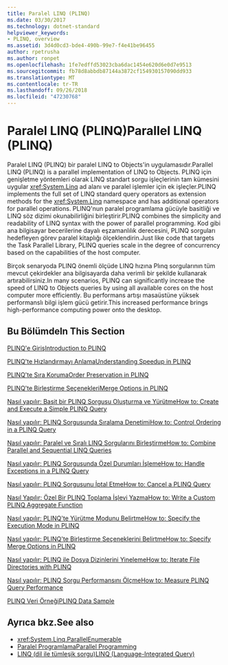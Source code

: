```yaml
---
title: Paralel LINQ (PLINQ)
ms.date: 03/30/2017
ms.technology: dotnet-standard
helpviewer_keywords:
- PLINQ, overview
ms.assetid: 3d4d0cd3-bde4-490b-99e7-f4e41be96455
author: rpetrusha
ms.author: ronpet
ms.openlocfilehash: 1fe7edffd53023cba6dac1454e620d6e0d7e9513
ms.sourcegitcommit: fb78d8abbdb87144a3872cf154930157090dd933
ms.translationtype: MT
ms.contentlocale: tr-TR
ms.lasthandoff: 09/26/2018
ms.locfileid: "47230768"
---
```

# <a name="parallel-linq-plinq"></a><span data-ttu-id="6a8a2-102">Paralel LINQ (PLINQ)</span><span class="sxs-lookup"><span data-stu-id="6a8a2-102">Parallel LINQ (PLINQ)</span></span>
<span data-ttu-id="6a8a2-103">Paralel LINQ (PLINQ) bir paralel LINQ to Objects'in uygulamasıdır.</span><span class="sxs-lookup"><span data-stu-id="6a8a2-103">Parallel LINQ (PLINQ) is a parallel implementation of LINQ to Objects.</span></span> <span data-ttu-id="6a8a2-104">PLINQ için genişletme yöntemleri olarak LINQ standart sorgu işleçlerinin tam kümesini uygular <xref:System.Linq> ad alanı ve paralel işlemler için ek işleçler.</span><span class="sxs-lookup"><span data-stu-id="6a8a2-104">PLINQ implements the full set of LINQ standard query operators as extension methods for the <xref:System.Linq> namespace and has additional operators for parallel operations.</span></span> <span data-ttu-id="6a8a2-105">PLINQ'nun paralel programlama gücüyle basitliği ve LINQ söz dizimi okunabilirliğini birleştirir.</span><span class="sxs-lookup"><span data-stu-id="6a8a2-105">PLINQ combines the simplicity and readability of LINQ syntax with the power of parallel programming.</span></span> <span data-ttu-id="6a8a2-106">Kod gibi ana bilgisayar becerilerine dayalı eşzamanlılık derecesini, PLINQ sorguları hedefleyen görev paralel kitaplığı ölçeklendirin.</span><span class="sxs-lookup"><span data-stu-id="6a8a2-106">Just like code that targets the Task Parallel Library, PLINQ queries scale in the degree of concurrency based on the capabilities of the host computer.</span></span>  
  
 <span data-ttu-id="6a8a2-107">Birçok senaryoda PLINQ önemli ölçüde LINQ hızına Plınq sorgularının tüm mevcut çekirdekler ana bilgisayarda daha verimli bir şekilde kullanarak artırabilirsiniz.</span><span class="sxs-lookup"><span data-stu-id="6a8a2-107">In many scenarios, PLINQ can significantly increase the speed of LINQ to Objects queries by using all available cores on the host computer more efficiently.</span></span> <span data-ttu-id="6a8a2-108">Bu performans artışı masaüstüne yüksek performanslı bilgi işlem gücü getirir.</span><span class="sxs-lookup"><span data-stu-id="6a8a2-108">This increased performance brings high-performance computing power onto the desktop.</span></span>  
  
## <a name="in-this-section"></a><span data-ttu-id="6a8a2-109">Bu Bölümde</span><span class="sxs-lookup"><span data-stu-id="6a8a2-109">In This Section</span></span>  
 [<span data-ttu-id="6a8a2-110">PLINQ'e Giriş</span><span class="sxs-lookup"><span data-stu-id="6a8a2-110">Introduction to PLINQ</span></span>](../../../docs/standard/parallel-programming/introduction-to-plinq.md)  
  
 [<span data-ttu-id="6a8a2-111">PLINQ'te Hızlandırmayı Anlama</span><span class="sxs-lookup"><span data-stu-id="6a8a2-111">Understanding Speedup in PLINQ</span></span>](../../../docs/standard/parallel-programming/understanding-speedup-in-plinq.md)  
  
 [<span data-ttu-id="6a8a2-112">PLINQ'te Sıra Koruma</span><span class="sxs-lookup"><span data-stu-id="6a8a2-112">Order Preservation in PLINQ</span></span>](../../../docs/standard/parallel-programming/order-preservation-in-plinq.md)  
  
 [<span data-ttu-id="6a8a2-113">PLINQ'te Birleştirme Seçenekleri</span><span class="sxs-lookup"><span data-stu-id="6a8a2-113">Merge Options in PLINQ</span></span>](../../../docs/standard/parallel-programming/merge-options-in-plinq.md)  
  
 [<span data-ttu-id="6a8a2-114">Nasıl yapılır: Basit bir PLINQ Sorgusu Oluşturma ve Yürütme</span><span class="sxs-lookup"><span data-stu-id="6a8a2-114">How to: Create and Execute a Simple PLINQ Query</span></span>](../../../docs/standard/parallel-programming/how-to-create-and-execute-a-simple-plinq-query.md)  
  
 [<span data-ttu-id="6a8a2-115">Nasıl yapılır: PLINQ Sorgusunda Sıralama Denetimi</span><span class="sxs-lookup"><span data-stu-id="6a8a2-115">How to: Control Ordering in a PLINQ Query</span></span>](../../../docs/standard/parallel-programming/how-to-control-ordering-in-a-plinq-query.md)  
  
 [<span data-ttu-id="6a8a2-116">Nasıl yapılır: Paralel ve Sıralı LINQ Sorgularını Birleştirme</span><span class="sxs-lookup"><span data-stu-id="6a8a2-116">How to: Combine Parallel and Sequential LINQ Queries</span></span>](../../../docs/standard/parallel-programming/how-to-combine-parallel-and-sequential-linq-queries.md)  
  
 [<span data-ttu-id="6a8a2-117">Nasıl yapılır: PLINQ Sorgusunda Özel Durumları İşleme</span><span class="sxs-lookup"><span data-stu-id="6a8a2-117">How to: Handle Exceptions in a PLINQ Query</span></span>](../../../docs/standard/parallel-programming/how-to-handle-exceptions-in-a-plinq-query.md)  
  
 [<span data-ttu-id="6a8a2-118">Nasıl yapılır: PLINQ Sorgusunu İptal Etme</span><span class="sxs-lookup"><span data-stu-id="6a8a2-118">How to: Cancel a PLINQ Query</span></span>](../../../docs/standard/parallel-programming/how-to-cancel-a-plinq-query.md)  
  
 [<span data-ttu-id="6a8a2-119">Nasıl Yapılır: Özel Bir PLINQ Toplama İşlevi Yazma</span><span class="sxs-lookup"><span data-stu-id="6a8a2-119">How to: Write a Custom PLINQ Aggregate Function</span></span>](../../../docs/standard/parallel-programming/how-to-write-a-custom-plinq-aggregate-function.md)  
  
 [<span data-ttu-id="6a8a2-120">Nasıl yapılır: PLINQ'te Yürütme Modunu Belirtme</span><span class="sxs-lookup"><span data-stu-id="6a8a2-120">How to: Specify the Execution Mode in PLINQ</span></span>](../../../docs/standard/parallel-programming/how-to-specify-the-execution-mode-in-plinq.md)  
  
 [<span data-ttu-id="6a8a2-121">Nasıl yapılır: PLINQ'te Birleştirme Seçeneklerini Belirtme</span><span class="sxs-lookup"><span data-stu-id="6a8a2-121">How to: Specify Merge Options in PLINQ</span></span>](../../../docs/standard/parallel-programming/how-to-specify-merge-options-in-plinq.md)  
  
 [<span data-ttu-id="6a8a2-122">Nasıl yapılır: PLINQ ile Dosya Dizinlerini Yineleme</span><span class="sxs-lookup"><span data-stu-id="6a8a2-122">How to: Iterate File Directories with PLINQ</span></span>](../../../docs/standard/parallel-programming/how-to-iterate-file-directories-with-plinq.md)  
  
 [<span data-ttu-id="6a8a2-123">Nasıl yapılır: PLINQ Sorgu Performansını Ölçme</span><span class="sxs-lookup"><span data-stu-id="6a8a2-123">How to: Measure PLINQ Query Performance</span></span>](../../../docs/standard/parallel-programming/how-to-measure-plinq-query-performance.md)  
  
 [<span data-ttu-id="6a8a2-124">PLINQ Veri Örneği</span><span class="sxs-lookup"><span data-stu-id="6a8a2-124">PLINQ Data Sample</span></span>](../../../docs/standard/parallel-programming/plinq-data-sample.md)  
  
## <a name="see-also"></a><span data-ttu-id="6a8a2-125">Ayrıca bkz.</span><span class="sxs-lookup"><span data-stu-id="6a8a2-125">See also</span></span>

- <xref:System.Linq.ParallelEnumerable>  
- [<span data-ttu-id="6a8a2-126">Paralel Programlama</span><span class="sxs-lookup"><span data-stu-id="6a8a2-126">Parallel Programming</span></span>](../../../docs/standard/parallel-programming/index.md)  
- [<span data-ttu-id="6a8a2-127">LINQ (dil ile tümleşik sorgu)</span><span class="sxs-lookup"><span data-stu-id="6a8a2-127">LINQ (Language-Integrated Query)</span></span>](https://msdn.microsoft.com/library/a73c4aec-5d15-4e98-b962-1274021ea93d)
